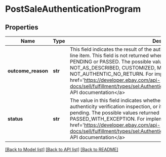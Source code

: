 # PostSaleAuthenticationProgram

## Properties
Name | Type | Description | Notes
------------ | ------------- | ------------- | -------------
**outcome_reason** | **str** | This field indicates the result of the authenticity verification inspection on an order line item. This field is not returned when the status value of the order line item is PENDING or PASSED. The possible values returned here are NOT_AUTHENTIC, NOT_AS_DESCRIBED, CUSTOMIZED, MISCATEGORIZED, or NOT_AUTHENTIC_NO_RETURN. For implementation help, refer to &lt;a href&#x3D;&#x27;https://developer.ebay.com/api-docs/sell/fulfillment/types/sel:AuthenticityVerificationReasonEnum&#x27;&gt;eBay API documentation&lt;/a&gt; | [optional] 
**status** | **str** | The value in this field indicates whether the order line item has passed or failed the authenticity verification inspection, or if the inspection and/or results are still pending. The possible values returned here are PENDING, PASSED, FAILED, or PASSED_WITH_EXCEPTION. For implementation help, refer to &lt;a href&#x3D;&#x27;https://developer.ebay.com/api-docs/sell/fulfillment/types/sel:AuthenticityVerificationStatusEnum&#x27;&gt;eBay API documentation&lt;/a&gt; | [optional] 

[[Back to Model list]](../README.md#documentation-for-models) [[Back to API list]](../README.md#documentation-for-api-endpoints) [[Back to README]](../README.md)


